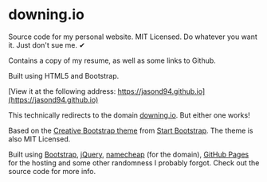 # downing.io

Source code for my personal website. MIT Licensed. Do whatever you want it. Just don't sue me. ✔

Contains a copy of my resume, as well as some links to Github.

Built using HTML5 and Bootstrap.

[View it at the following address: https://jasond94.github.io](https://jasond94.github.io)

This technically redirects to the domain [downing.io](http://downing.io/). But either one works!

Based on the [Creative Bootstrap theme](http://startbootstrap.com/template-overviews/creative/)
from [Start Bootstrap](http://startbootstrap.com/).
The theme is also MIT Licensed.

Built using [Bootstrap](http://getbootstrap.com/), [jQuery](https://jquery.com/), [namecheap](https://www.namecheap.com/) (for the domain), [GitHub Pages](https://pages.github.com/) for the hosting and some other randomness I probably forgot. Check out the source code for more info.
